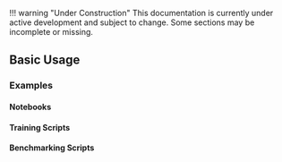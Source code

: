 !!! warning "Under Construction"
    This documentation is currently under active development and subject to change.
    Some sections may be incomplete or missing.

## Basic Usage <a id="basic-usage"></a>


### Examples

#### Notebooks


#### Training Scripts


#### Benchmarking Scripts
